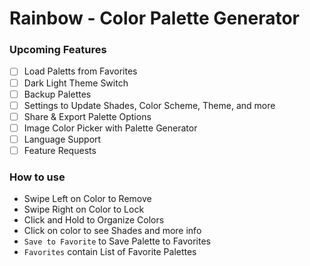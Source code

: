 # Rainbow - Color Palette Generator

### Upcoming Features

- [ ] Load Paletts from Favorites
- [ ] Dark Light Theme Switch
- [ ] Backup Palettes
- [ ] Settings to Update Shades, Color Scheme, Theme, and more
- [ ] Share & Export Palette Options
- [ ] Image Color Picker with Palette Generator
- [ ] Language Support
- [ ] Feature Requests

### How to use
- Swipe Left on Color to Remove
- Swipe Right on Color to Lock 
- Click and Hold to Organize Colors
- Click on color to see Shades and more info
- `Save to Favorite` to Save Palette to Favorites 
- `Favorites` contain List of Favorite Palettes
